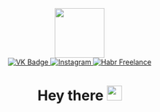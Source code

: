 <div id="header" align="center">
  <img src="https://media.giphy.com/media/M9gbBd9nbDrOTu1Mqx/giphy.gif" width="100"/>
</div>
<div id="badges" align="center">
  <a href="https://vk.com/mtshalopay">
    <img src="https://img.shields.io/badge/VK-blue?logo=vk&logoColor=white&style=for-the-badge" alt="VK Badge"/>
  </a>
  <a href="https://instagramm.com/mtshalopay">
    <img src="https://img.shields.io/badge/Instagramm-blue?logo=instagram&logoColor=white&style=for-the-badge" alt="Instagram"/>
  </a>
  <a href ="https://freelance.habr.com/freelancers/Shalopay">
    <img src="https://img.shields.io/badge/Habr Frilance-green?logo=habr&logoColor=white&style=for-the-badge" alt="Habr Freelance"/>
  </a>
</div>
<div id="profileviews" align="center">
  <img src="https://komarev.com/ghpvc/?username=MTShalopay&style=flat-square&color=blue" alt=""/>
  <h1> 
    Hey there <img src="https://media.giphy.com/media/hvRJCLFzcasrR4ia7z/giphy.gif" width="30px"/>
  </h1>

</div>
<!--
**MTShalopay/MTShalopay** is a ✨ _special_ ✨ repository because its `README.md` (this file) appears on your GitHub profile.

Here are some ideas to get you started:

- 🔭 I’m currently working on ...
- 🌱 I’m currently learning ...
- 👯 I’m looking to collaborate on ...
- 🤔 I’m looking for help with ...
- 💬 Ask me about ...
- 📫 How to reach me: ...
- 😄 Pronouns: ...
- ⚡ Fun fact: ...
-->
